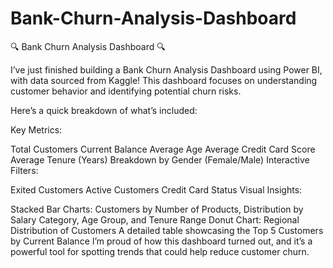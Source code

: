 # Bank-Churn-Analysis-Dashboard

🔍 Bank Churn Analysis Dashboard 🔍

I’ve just finished building a Bank Churn Analysis Dashboard using Power BI, with data sourced from Kaggle! This dashboard focuses on understanding customer behavior and identifying potential churn risks.

Here’s a quick breakdown of what’s included:

Key Metrics:

Total Customers
Current Balance
Average Age
Average Credit Card Score
Average Tenure (Years)
Breakdown by Gender (Female/Male)
Interactive Filters:

Exited Customers
Active Customers
Credit Card Status
Visual Insights:

Stacked Bar Charts: Customers by Number of Products, Distribution by Salary Category, Age Group, and Tenure Range
Donut Chart: Regional Distribution of Customers
A detailed table showcasing the Top 5 Customers by Current Balance
I’m proud of how this dashboard turned out, and it’s a powerful tool for spotting trends that could help reduce customer churn.
